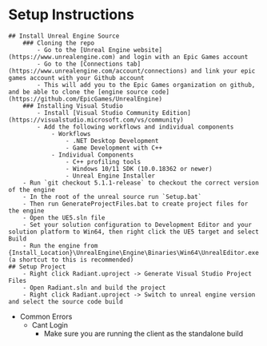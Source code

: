# Setup Instructions
    ## Install Unreal Engine Source
        ### Cloning the repo
            - Go to the [Unreal Engine website](https://www.unrealengine.com) and login with an Epic Games account
            - Go to the [Connections tab](https://www.unrealengine.com/account/connections) and link your epic games account with your Github account
            - This will add you to the Epic Games organization on github, and be able to clone the [engine source code](https://github.com/EpicGames/UnrealEngine)
        ### Installing Visual Studio
            - Install [Visual Studio Community Edition](https://visualstudio.microsoft.com/vs/community)
            - Add the following workflows and individual components
                - Workflows
                    - .NET Desktop Development
                    - Game Development with C++
                - Individual Components
                    - C++ profiling tools
                    - Windows 10/11 SDK (10.0.18362 or newer)
                    - Unreal Engine Installer
        - Run `git checkout 5.1.1-release` to checkout the correct version of the engine
        - In the root of the unreal source run `Setup.bat`
        - Then run GenerateProjectFiles.bat to create project files for the engine
        - Open the UE5.sln file
        - Set your solution configuration to Development Editor and your solution platform to Win64, then right click the UE5 target and select Build
        - Run the engine from {Install_Location}\UnrealEngine\Engine\Binaries\Win64\UnrealEditor.exe (a shortcut to this is recommended)
    ## Setup Project
        - Right click Radiant.uproject -> Generate Visual Studio Project Files
        - Open Radiant.sln and build the project
        - Right click Radiant.uproject -> Switch to unreal engine version and select the source code build

- Common Errors
    - Cant Login
        - Make sure you are running the client as the standalone build